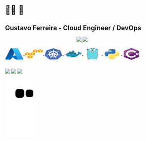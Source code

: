 # 🐱‍👤 👋

## Gustavo Ferreira - Cloud Engineer / DevOps
<div align="center">
  <a href="https://github.com/ferregus">
  <img height="170em" src="https://github-readme-stats.vercel.app/api?username=ferregus&show_icons=true&theme=highcontrast&include_all_commits=true&count_private=true"/>
  <img height="170em" src="https://github-readme-stats.vercel.app/api/top-langs/?username=ferregus&layout=compact&langs_count=7&theme=highcontrast"/>
</div>

  
  <div style="display: inline_block"><br>
    
    
  <img align="center" alt="GU-Az" height="40" width="60" src="https://raw.githubusercontent.com/devicons/devicon/master/icons/azure/azure-original.svg">
  <img align="center" alt="GU-AWS" height="40" width="60" src="https://raw.githubusercontent.com/devicons/devicon/master/icons/amazonwebservices/amazonwebservices-original.svg">
  <img align="center" alt="GU-K8S" height="40" width="60" src="https://raw.githubusercontent.com/devicons/devicon/master/icons/kubernetes/kubernetes-plain.svg">
  <img align="center" alt="GU-DOC" height="40" width="60" src="https://raw.githubusercontent.com/devicons/devicon/master/icons/docker/docker-original.svg">
  <img align="center" alt="GU-GO" height="40" width="60" src="https://raw.githubusercontent.com/devicons/devicon/master/icons/go/go-original.svg">
  <img align="center" alt="GU-Python" height="40" width="60" src="https://raw.githubusercontent.com/devicons/devicon/master/icons/python/python-original.svg">
  <img align="center" alt="GU-Csharp" height="40" width="60" src="https://raw.githubusercontent.com/devicons/devicon/master/icons/csharp/csharp-original.svg">


  ##
 
<div> 
  <a href="https://www.linkedin.com/in/gustavo-ferreira-10121ba3" target="_blank"><img src="https://img.shields.io/badge/-LinkedIn-%230077B5?style=for-the-badge&logo=linkedin&logoColor=white" target="_blank"></a> 
  <a href="https://FerregusX" target="_blank"><img src="https://img.shields.io/badge/PlayStation-003791?style=for-the-badge&logo=playstation&logoColor=white" target="_blank"></a>
 	<a href="https://account.xbox.com/Profile?Gamertag=Ferregus" target="_blank"><img src="https://img.shields.io/badge/Xbox-107C10?style=for-the-badge&logo=xbox&logoColor=white" target="_blank"></a>

 
 
  ![Snake animation](https://github.com/ferregus/ferregus/blob/output/github-contribution-grid-snake.svg)
 
</div>
  
  
  
